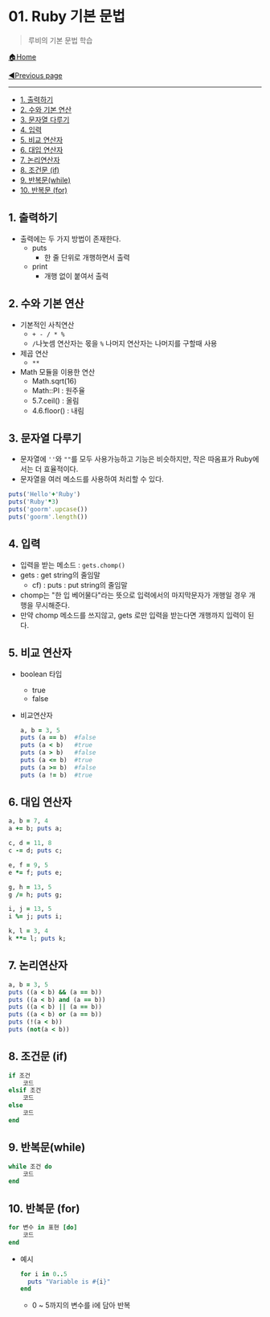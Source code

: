 # 01. Ruby 기본 문법

> 루비의 기본 문법 학습

[🏠Home](https://github.com/batboy118/Study_Note)

[◀Previous page ](./README.md)

---

<!-- TOC -->

- [1. 출력하기](#1-출력하기)
- [2. 수와 기본 연산](#2-수와-기본-연산)
- [3. 문자열 다루기](#3-문자열-다루기)
- [4. 입력](#4-입력)
- [5. 비교 연산자](#5-비교-연산자)
- [6. 대입 연산자](#6-대입-연산자)
- [7. 논리연산자](#7-논리연산자)
- [8. 조건문 (if)](#8-조건문-if)
- [9. 반복문(while)](#9-반복문while)
- [10. 반복문 (for)](#10-반복문-for)

<!-- /TOC -->

## 1. 출력하기

- 출력에는 두 가지 방법이 존재한다.
  - puts
    - 한 줄 단위로 개행하면서 출력
  - print
    - 개행 없이 붙여서 출력

## 2. 수와 기본 연산

- 기본적인 사칙연산
  - `+ - / * %`
  - `/`나눗셈 연산자는 몫을 `%` 나머지 연산자는 나머지를 구할때 사용
- 제곱 연산
  - `**`
- Math 모듈을 이용한 연산
  - Math.sqrt(16)
  - Math::PI : 원주율
  - 5.7.ceil() : 올림
  - 4.6.floor() : 내림

## 3. 문자열 다루기

- 문자열에 `''`와 `""`를 모두 사용가능하고 기능은 비슷하지만, 작은 따옴표가 Ruby에서는 더 효율적이다.
- 문자열을 여러 메소드를 사용하여 처리할 수 있다.

```ruby
puts('Hello'+'Ruby')
puts('Ruby'*3)
puts('goorm'.upcase())
puts('goorm'.length())
```

## 4. 입력

- 입력을 받는 메소드 : `gets.chomp()`
- gets : get string의 줄임말
  - cf) : puts : put string의 줄임말
- chomp는 "한 입 베어물다"라는 뜻으로 입력에서의 마지막문자가 개행일 경우 개행을 무시해준다.
- 만약 chomp 메소드를 쓰지않고, gets 로만 입력을 받는다면 개행까지 입력이 된다.

## 5. 비교 연산자

- boolean 타입

  - true
  - false

- 비교연산자

  ```ruby
  a, b = 3, 5
  puts (a == b)  #false
  puts (a < b)   #true
  puts (a > b)   #false
  puts (a <= b)  #true
  puts (a >= b)  #false
  puts (a != b)  #true
  ```

## 6. 대입 연산자

```ruby
a, b = 7, 4
a += b; puts a;

c, d = 11, 8
c -= d; puts c;

e, f = 9, 5
e *= f; puts e;

g, h = 13, 5
g /= h; puts g;

i, j = 13, 5
i %= j; puts i;

k, l = 3, 4
k **= l; puts k;
```

## 7. 논리연산자

```ruby
a, b = 3, 5
puts ((a < b) && (a == b))
puts ((a < b) and (a == b))
puts ((a < b) || (a == b))
puts ((a < b) or (a == b))
puts (!(a < b))
puts (not(a < b))
```

## 8. 조건문 (if)

```ruby
if 조건
    코드
elsif 조건
    코드
else
    코드
end
```

## 9. 반복문(while)

```ruby
while 조건 do
	코드
end
```

## 10. 반복문 (for)

```ruby
for 변수 in 표현 [do]
	코드
end
```

- 예시

  ```ruby
  for i in 0..5
  	puts "Variable is #{i}"
  end
  ```

  - 0 ~ 5까지의 변수를 i에 담아 반복
